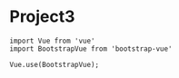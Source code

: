 # Project3

```
import Vue from 'vue'
import BootstrapVue from 'bootstrap-vue'

Vue.use(BootstrapVue);
```